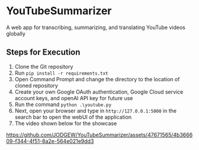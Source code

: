 # YouTubeSummarizer
A web app for transcribing, summarizing, and translating YouTube videos globally

## Steps for Execution

1. Clone the Git repository
2. Run `pip install -r requirements.txt`
3. Open Command Prompt and change the directory to the location of cloned repository
4. Create your own Google OAuth authentication, Google Cloud service account keys, and openAI API key for future use
5. Run the command `python .\youtube.py`
6. Next, open your browser and type in `http://127.0.0.1:5000` in the search bar to open the webUI of the application
7. The video shown below for the showcase

https://github.com/JODGEW/YouTubeSummarizer/assets/47671565/4b366609-f344-4f51-8a2e-564e021e9dd3
